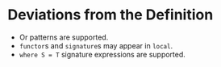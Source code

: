 # Deviations from the Definition

- Or patterns are supported.
- `functor`s and `signature`s may appear in `local`.
- `where S = T` signature expressions are supported.
